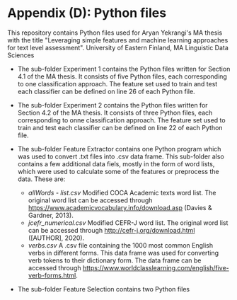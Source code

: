 # Appendix (D): Python files

This repository contains Python files used for Aryan Yekrangi's MA thesis with the title "Leveraging simple features and machine learning approaches for text level assessment".
University of Eastern Finland, MA Linguistic Data Sciences

- The sub-folder Experiment 1 contains the Python files written for Section 4.1 of the MA thesis. It consists of five Python files, each corresponding to one classification approach. The feature set used to train and test each classifier can be defined on line 26 of each Python file.

- The sub-folder Experiment 2 contains the Python files written for Section 4.2 of the MA thesis. It consists of three Python files, each corresponding to onne classification approach. The feature set used to train and test each classifier can be defined on line 22 of each Python file.

- The sub-folder Feature Extractor contains one Python program which was used to convert .txt files into .csv data frame. This sub-folder also contains a few   additional data fiels, mostly in the form of word lists, which were used to calculate some of the features or preprocess the data. These are:
   - <i>allWords - list.csv</i>    Modified COCA Academic texts word list. The original word list can be accessed through https://www.academicvocabulary.info/download.asp (Davies & Gardner, 2013).
  - <i>jcefr_numerical.csv</i>     Modified CEFR-J word list. The original word list can be accessed through http://cefr-j.org/download.html ([AUTHOR], 2020).
  - <i>verbs.csv</i>               A .csv file containing the 1000 most common English verbs in different forms. This data frame was used for converting verb tokens to their dictionary form. The data frame can be accessed through https://www.worldclasslearning.com/english/five-verb-forms.html.

- The sub-folder Feature Selection contains two Python files
